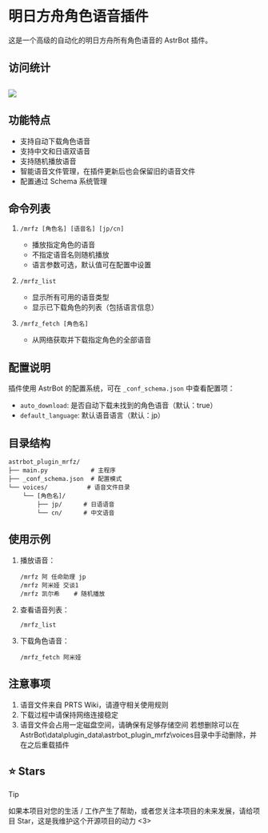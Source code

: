 # 明日方舟角色语音插件

这是一个高级的自动化的明日方舟所有角色语音的 AstrBot 插件。

## 访问统计
## <a href="https://count.getloli.com/"><img src="https://count.getloli.com/get/@:astrbot_plugin_mrfz?theme=rule34"></a>

## 功能特点

- 支持自动下载角色语音
- 支持中文和日语双语音
- 支持随机播放语音
- 智能语音文件管理，在插件更新后也会保留旧的语音文件
- 配置通过 Schema 系统管理

## 命令列表

1. `/mrfz [角色名] [语音名] [jp/cn]`
   - 播放指定角色的语音
   - 不指定语音名则随机播放
   - 语言参数可选，默认值可在配置中设置

2. `/mrfz_list`
   - 显示所有可用的语音类型
   - 显示已下载角色的列表（包括语言信息）

3. `/mrfz_fetch [角色名]`
   - 从网络获取并下载指定角色的全部语音

## 配置说明

插件使用 AstrBot 的配置系统，可在 `_conf_schema.json` 中查看配置项：

- `auto_download`: 是否自动下载未找到的角色语音（默认：true）
- `default_language`: 默认语音语言（默认：jp）

## 目录结构

```
astrbot_plugin_mrfz/
├── main.py            # 主程序
├── _conf_schema.json  # 配置模式
└── voices/           # 语音文件目录
    └── [角色名]/
        ├── jp/      # 日语语音
        └── cn/      # 中文语音
```

## 使用示例

1. 播放语音：
   ```
   /mrfz 阿 任命助理 jp
   /mrfz 阿米娅 交谈1
   /mrfz 凯尔希    # 随机播放
   ```

2. 查看语音列表：
   ```
   /mrfz_list
   ```

3. 下载角色语音：
   ```
   /mrfz_fetch 阿米娅
   ```

## 注意事项

1. 语音文件来自 PRTS Wiki，请遵守相关使用规则 
2. 下载过程中请保持网络连接稳定
3. 语音文件会占用一定磁盘空间，请确保有足够存储空间
   若想删除可以在AstrBot\data\plugin_data\astrbot_plugin_mrfz\voices目录中手动删除，并在之后重载插件   

## ⭐ Stars

> [!TIP] 
> 如果本项目对您的生活 / 工作产生了帮助，或者您关注本项目的未来发展，请给项目 Star，这是我维护这个开源项目的动力 <3>
